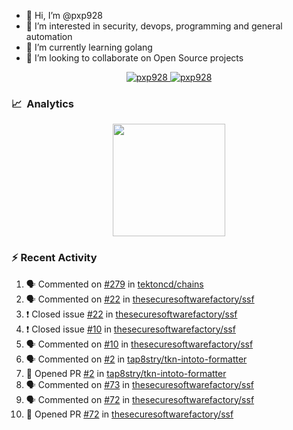 - 👋  Hi, I’m @pxp928
- 👀  I’m interested in security, devops, programming and general automation
- 🌱  I’m currently learning golang
- 💞️  I’m looking to collaborate on Open Source projects

<p align="center">
  <a href="https://linkedin.com/in/pxp928" target="blank">
    <img src="https://img.shields.io/badge/linkedin-%230077B5.svg?&style=for-the-badge&logo=linkedin&logoColor=white" alt="pxp928" />
  </a>
  <a href="https://twitter.com/pxp928" target="blank">
    <img src="https://img.shields.io/badge/Twitter-1DA1F2?style=for-the-badge&logo=twitter&logoColor=white" alt="pxp928" />
  </a>
</p>

### 📈 &nbsp;Analytics

<p align="center">
  <a href="https://github.com/pxp928">
    <img height="180em" src="https://github-readme-stats-eight-theta.vercel.app/api?username=pxp928&show_icons=true&theme=radical&include_all_commits=true&count_private=true&line_height=26"/>
    <!---
    <img height="180em" src="https://github-readme-stats-eight-theta.vercel.app/api/top-langs/?username=pxp928&layout=compact&theme=radical&line_height=26"/>
    --->
  </a>
</p>

### :zap: Recent Activity

<!--START_SECTION:activity-->
1. 🗣 Commented on [#279](https://github.com/tektoncd/chains/issues/279) in [tektoncd/chains](https://github.com/tektoncd/chains)
2. 🗣 Commented on [#22](https://github.com/thesecuresoftwarefactory/ssf/issues/22) in [thesecuresoftwarefactory/ssf](https://github.com/thesecuresoftwarefactory/ssf)
3. ❗️ Closed issue [#22](https://github.com/thesecuresoftwarefactory/ssf/issues/22) in [thesecuresoftwarefactory/ssf](https://github.com/thesecuresoftwarefactory/ssf)
4. ❗️ Closed issue [#10](https://github.com/thesecuresoftwarefactory/ssf/issues/10) in [thesecuresoftwarefactory/ssf](https://github.com/thesecuresoftwarefactory/ssf)
5. 🗣 Commented on [#10](https://github.com/thesecuresoftwarefactory/ssf/issues/10) in [thesecuresoftwarefactory/ssf](https://github.com/thesecuresoftwarefactory/ssf)
6. 🗣 Commented on [#2](https://github.com/tap8stry/tkn-intoto-formatter/issues/2) in [tap8stry/tkn-intoto-formatter](https://github.com/tap8stry/tkn-intoto-formatter)
7. 💪 Opened PR [#2](https://github.com/tap8stry/tkn-intoto-formatter/pull/2) in [tap8stry/tkn-intoto-formatter](https://github.com/tap8stry/tkn-intoto-formatter)
8. 🗣 Commented on [#73](https://github.com/thesecuresoftwarefactory/ssf/issues/73) in [thesecuresoftwarefactory/ssf](https://github.com/thesecuresoftwarefactory/ssf)
9. 🗣 Commented on [#72](https://github.com/thesecuresoftwarefactory/ssf/issues/72) in [thesecuresoftwarefactory/ssf](https://github.com/thesecuresoftwarefactory/ssf)
10. 💪 Opened PR [#72](https://github.com/thesecuresoftwarefactory/ssf/pull/72) in [thesecuresoftwarefactory/ssf](https://github.com/thesecuresoftwarefactory/ssf)
<!--END_SECTION:activity-->

<!---
pxp928/pxp928 is a ✨ special ✨ repository because its `README.md` (this file) appears on your GitHub profile.
You can click the Preview link to take a look at your changes.
--->
